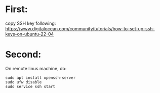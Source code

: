 # First: 
copy SSH key following: https://www.digitalocean.com/community/tutorials/how-to-set-up-ssh-keys-on-ubuntu-22-04
# Second:
On remote linus machine, do:
```shell
sudo apt install openssh-server
sudo ufw disable
sudo service ssh start
```
